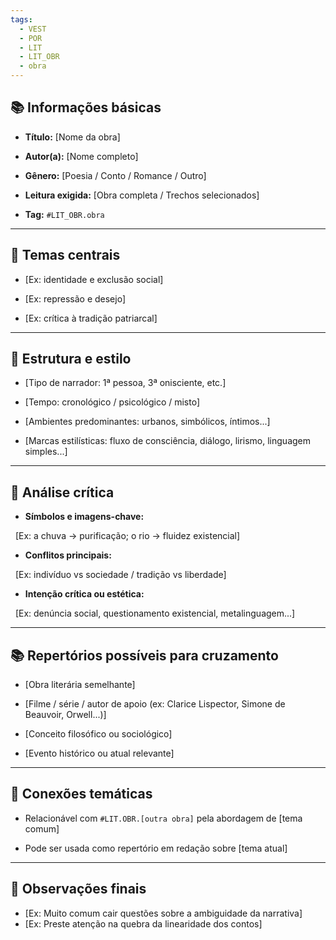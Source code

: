 ```yaml
---
tags:
  - VEST
  - POR
  - LIT
  - LIT_OBR
  - obra
---
```

## 📚 Informações básicas

- **Título:** [Nome da obra]

- **Autor(a):** [Nome completo]

- **Gênero:** [Poesia / Conto / Romance / Outro]

- **Leitura exigida:** [Obra completa / Trechos selecionados]

- **Tag:** `#LIT_OBR.obra`

---
## 🧠 Temas centrais

- [Ex: identidade e exclusão social]  

- [Ex: repressão e desejo]  

- [Ex: crítica à tradição patriarcal]

---
## 📝 Estrutura e estilo

- [Tipo de narrador: 1ª pessoa, 3ª onisciente, etc.]  

- [Tempo: cronológico / psicológico / misto]  

- [Ambientes predominantes: urbanos, simbólicos, íntimos...]  

- [Marcas estilísticas: fluxo de consciência, diálogo, lirismo, linguagem simples...]
---
## 🎯 Análise crítica

- **Símbolos e imagens-chave:**  

  [Ex: a chuva → purificação; o rio → fluidez existencial]  

- **Conflitos principais:**  

  [Ex: indivíduo vs sociedade / tradição vs liberdade]  

- **Intenção crítica ou estética:**  

  [Ex: denúncia social, questionamento existencial, metalinguagem...]

---
## 📚 Repertórios possíveis para cruzamento

- [Obra literária semelhante]  

- [Filme / série / autor de apoio (ex: Clarice Lispector, Simone de Beauvoir, Orwell...)]  

- [Conceito filosófico ou sociológico]  

- [Evento histórico ou atual relevante]  

---  
## 🧩 Conexões temáticas

- Relacionável com `#LIT.OBR.[outra obra]` pela abordagem de [tema comum]

- Pode ser usada como repertório em redação sobre [tema atual]

---  
## 📌 Observações finais

- [Ex: Muito comum cair questões sobre a ambiguidade da narrativa]
- [Ex: Preste atenção na quebra da linearidade dos contos]